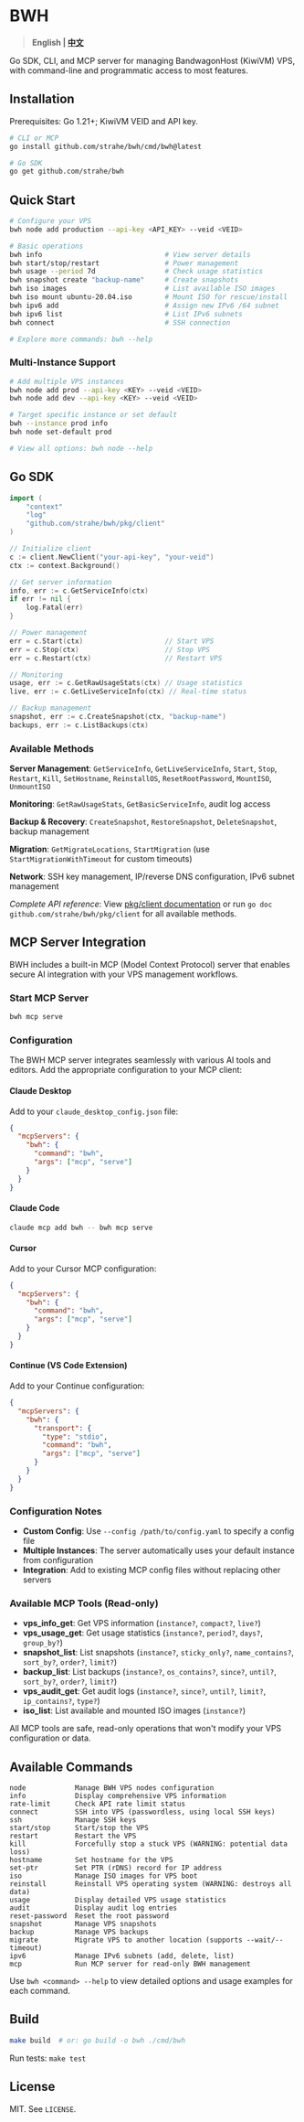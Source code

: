 # BWH

> **English | [中文](README.zh.md)**

Go SDK, CLI, and MCP server for managing BandwagonHost (KiwiVM) VPS, with command-line and programmatic access to most features.

## Installation

Prerequisites: Go 1.21+; KiwiVM VEID and API key.

```bash
# CLI or MCP
go install github.com/strahe/bwh/cmd/bwh@latest

# Go SDK
go get github.com/strahe/bwh
```

## Quick Start

```bash
# Configure your VPS
bwh node add production --api-key <API_KEY> --veid <VEID>

# Basic operations
bwh info                              # View server details
bwh start/stop/restart                # Power management
bwh usage --period 7d                 # Check usage statistics
bwh snapshot create "backup-name"     # Create snapshots
bwh iso images                        # List available ISO images
bwh iso mount ubuntu-20.04.iso        # Mount ISO for rescue/install
bwh ipv6 add                          # Assign new IPv6 /64 subnet
bwh ipv6 list                         # List IPv6 subnets
bwh connect                           # SSH connection

# Explore more commands: bwh --help
```

### Multi-Instance Support

```bash
# Add multiple VPS instances
bwh node add prod --api-key <KEY> --veid <VEID>
bwh node add dev --api-key <KEY> --veid <VEID>

# Target specific instance or set default
bwh --instance prod info
bwh node set-default prod

# View all options: bwh node --help
```

## Go SDK

```go
import (
    "context"
    "log"
    "github.com/strahe/bwh/pkg/client"
)

// Initialize client
c := client.NewClient("your-api-key", "your-veid")
ctx := context.Background()

// Get server information
info, err := c.GetServiceInfo(ctx)
if err != nil {
    log.Fatal(err)
}

// Power management
err = c.Start(ctx)                    // Start VPS
err = c.Stop(ctx)                     // Stop VPS
err = c.Restart(ctx)                  // Restart VPS

// Monitoring
usage, err := c.GetRawUsageStats(ctx) // Usage statistics
live, err := c.GetLiveServiceInfo(ctx) // Real-time status

// Backup management
snapshot, err := c.CreateSnapshot(ctx, "backup-name")
backups, err := c.ListBackups(ctx)
```

### Available Methods

**Server Management**: `GetServiceInfo`, `GetLiveServiceInfo`, `Start`, `Stop`, `Restart`, `Kill`, `SetHostname`, `ReinstallOS`, `ResetRootPassword`, `MountISO`, `UnmountISO`

**Monitoring**: `GetRawUsageStats`, `GetBasicServiceInfo`, audit log access

**Backup & Recovery**: `CreateSnapshot`, `RestoreSnapshot`, `DeleteSnapshot`, backup management

**Migration**: `GetMigrateLocations`, `StartMigration` (use `StartMigrationWithTimeout` for custom timeouts)

**Network**: SSH key management, IP/reverse DNS configuration, IPv6 subnet management

*Complete API reference*: View [pkg/client documentation](./pkg/client) or run `go doc github.com/strahe/bwh/pkg/client` for all available methods.

## MCP Server Integration

BWH includes a built-in MCP (Model Context Protocol) server that enables secure AI integration with your VPS management workflows.

### Start MCP Server

```bash
bwh mcp serve
```

### Configuration

The BWH MCP server integrates seamlessly with various AI tools and editors. Add the appropriate configuration to your MCP client:

#### Claude Desktop

Add to your `claude_desktop_config.json` file:

```json
{
  "mcpServers": {
    "bwh": {
      "command": "bwh",
      "args": ["mcp", "serve"]
    }
  }
}
```

 

#### Claude Code

```bash
claude mcp add bwh -- bwh mcp serve
```

 

#### Cursor

Add to your Cursor MCP configuration:

```json
{
  "mcpServers": {
    "bwh": {
      "command": "bwh",
      "args": ["mcp", "serve"]
    }
  }
}
```

 

#### Continue (VS Code Extension)

Add to your Continue configuration:

```json
{
  "mcpServers": {
    "bwh": {
      "transport": {
        "type": "stdio",
        "command": "bwh",
        "args": ["mcp", "serve"]
      }
    }
  }
}
```

 

### Configuration Notes

- **Custom Config**: Use `--config /path/to/config.yaml` to specify a config file
- **Multiple Instances**: The server automatically uses your default instance from configuration
- **Integration**: Add to existing MCP config files without replacing other servers

### Available MCP Tools (Read-only)

- **vps_info_get**: Get VPS information (`instance?`, `compact?`, `live?`)
- **vps_usage_get**: Get usage statistics (`instance?`, `period?`, `days?`, `group_by?`)
- **snapshot_list**: List snapshots (`instance?`, `sticky_only?`, `name_contains?`, `sort_by?`, `order?`, `limit?`)
- **backup_list**: List backups (`instance?`, `os_contains?`, `since?`, `until?`, `sort_by?`, `order?`, `limit?`)
- **vps_audit_get**: Get audit logs (`instance?`, `since?`, `until?`, `limit?`, `ip_contains?`, `type?`)
- **iso_list**: List available and mounted ISO images (`instance?`)

All MCP tools are safe, read-only operations that won't modify your VPS configuration or data.

## Available Commands

```
node            Manage BWH VPS nodes configuration
info            Display comprehensive VPS information
rate-limit      Check API rate limit status
connect         SSH into VPS (passwordless, using local SSH keys)
ssh             Manage SSH keys
start/stop      Start/stop the VPS
restart         Restart the VPS
kill            Forcefully stop a stuck VPS (WARNING: potential data loss)
hostname        Set hostname for the VPS
set-ptr         Set PTR (rDNS) record for IP address
iso             Manage ISO images for VPS boot
reinstall       Reinstall VPS operating system (WARNING: destroys all data)
usage           Display detailed VPS usage statistics
audit           Display audit log entries
reset-password  Reset the root password
snapshot        Manage VPS snapshots
backup          Manage VPS backups
migrate         Migrate VPS to another location (supports --wait/--timeout)
ipv6            Manage IPv6 subnets (add, delete, list)
mcp             Run MCP server for read-only BWH management
```

Use `bwh <command> --help` to view detailed options and usage examples for each command.

## Build

```bash
make build  # or: go build -o bwh ./cmd/bwh
```

Run tests: `make test`

## License

MIT. See `LICENSE`.
